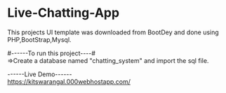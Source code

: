 # Live-Chatting-App

This projects UI template was downloaded from BootDey and done using PHP,BootStrap,Mysql.


#------To run this project----#<br>
=>Create a database named "chatting_system" and import  the sql file.


------Live Demo------<br>
https://kitswarangal.000webhostapp.com/
